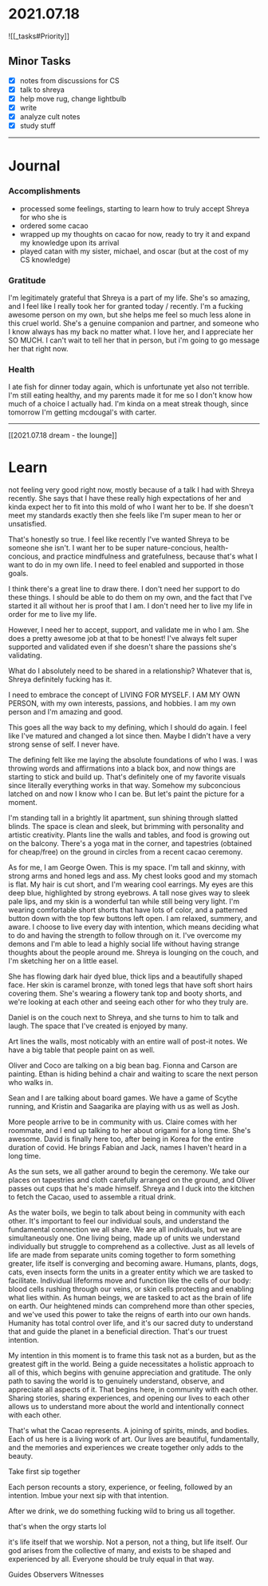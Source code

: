 
# 2021.07.18

![[_tasks#Priority]]

## Minor Tasks
- [x] notes from discussions for CS
- [x] talk to shreya
- [x] help move rug, change lightbulb
- [x] write
- [x] analyze cult notes
- [x] study stuff
---
# Journal

### Accomplishments 
- processed some feelings, starting to learn how to truly accept Shreya for who she is
- ordered some cacao
- wrapped up my thoughts on cacao for now, ready to try it and expand my knowledge upon its arrival
- played catan with my sister, michael, and oscar (but at the cost of my CS knowledge)

### Gratitude
I'm legitimately grateful that Shreya is a part of my life. She's so amazing, and I feel like I really took her for granted today / recently. I'm a fucking awesome person on my own, but she helps me feel so much less alone in this cruel world. She's a genuine companion and partner, and someone who I know always has my back no matter what. I love her, and I appreciate her SO MUCH. I can't wait to tell her that in person, but i'm going to go message her that right now.


### Health
I ate fish for dinner today again, which is unfortunate yet also not terrible. I'm still eating healthy, and my parents made it for me so I don't know how much of a choice I actually had. I'm kinda on a meat streak though, since tomorrow I'm getting mcdougal's with carter. 

---
[[2021.07.18 dream - the lounge]]
# Learn
not feeling very good right now, mostly because of a talk I had with Shreya recently. She says that I have these really high expectations of her and kinda expect her to fit into this mold of who I want her to be. If she doesn't meet my standards exactly then she feels like I'm super mean to her or unsatisfied.

That's honestly so true. I feel like recently I've wanted Shreya to be someone she isn't. I want her to be super nature-concious, health-concious, and practice mindfulness and gratefulness, because that's what I want to do in my own life. I need to feel enabled and supported in those goals.

I think there's a great line to draw there.
I don't need her support to do these things. I should be able to do them on my own, and the fact that I've started it all without her is proof that I am. I don't need her to live my life in order for me to live my life.

However, I need her to accept, support, and validate me in who I am. She does a pretty awesome job at that to be honest! I've always felt super supported and validated even if she doesn't share the passions she's validating.

What do I absolutely need to be shared in a relationship? Whatever that is, Shreya definitely fucking has it.

I need to embrace the concept of LIVING FOR MYSELF. I AM MY OWN PERSON, with my own interests, passions, and hobbies. I am my own person and I'm amazing and good.

This goes all the way back to my defining, which I should do again. I feel like I've matured and changed a lot since then. Maybe I didn't have a very strong sense of self. I never have.

The defining felt like me laying the absolute foundations of who I was. I was throwing words and affirmations into a black box, and now things are starting to stick and build up. That's definitely one of my favorite visuals since literally everything works in that way. Somehow my subconcious latched on and now I know who I can be. But let's paint the picture for a moment.


I'm standing tall in a brightly lit apartment, sun shining through slatted blinds. The space is clean and sleek, but brimming with personality and artistic creativity. Plants line the walls and tables, and food is growing out on the balcony. There's a yoga mat in the corner, and tapestries (obtained for cheap/free) on the ground in circles from a recent cacao ceremony.

As for me, I am George Owen. This is my space. I'm tall and skinny, with strong arms and honed legs and ass. My chest looks good and my stomach is flat. My hair is cut short, and I'm wearing cool earrings. My eyes are this deep blue, highlighted by strong eyebrows. A tall nose gives way to sleek pale lips, and my skin is a wonderful tan while still being very light. I'm wearing comfortable short shorts that have lots of color, and a patterned button down with the top few buttons left open. I am relaxed, summery, and aware. I choose to live every day with intention, which means deciding what to do and having the strength to follow through on it. I've overcome my demons and I'm able to lead a highly social life without having strange thoughts about the people around me. Shreya is lounging on the couch, and I'm sketching her on a little easel.

She has flowing dark hair dyed blue, thick lips and a beautifully shaped face. Her skin is caramel bronze, with toned legs that have soft short hairs covering them. She's wearing a flowery tank top and booty shorts, and we're looking at each other and seeing each other for who they truly are.

Daniel is on the couch next to Shreya, and she turns to him to talk and laugh. The space that I've created is enjoyed by many.

Art lines the walls, most noticably with an entire wall of post-it notes. We have a big table that people paint on as well.

Oliver and Coco are talking on a big bean bag. Fionna and Carson are painting. Ethan is hiding behind a chair and waiting to scare the next person who walks in.

Sean and I are talking about board games. We have a game of Scythe running, and Kristin and Saagarika are playing with us as well as Josh.

More people arrive to be in community with us. Claire comes with her roommate, and I end up talking to her about origami for a long time. She's awesome. David is finally here too, after being in Korea for the entire duration of covid. He brings Fabian and Jack, names I haven't heard in a long time. 

As the sun sets, we all gather around to begin the ceremony. We take our places on tapestries and cloth carefully arranged on the ground, and Oliver passes out cups that he's made himself. Shreya and I duck into the kitchen to fetch the Cacao, used to assemble a ritual drink. 

As the water boils, we begin to talk about being in community with each other. It's important to feel our individual souls, and understand the fundamental connection we all share. We are all individuals, but we are simultaneously one. One living being, made up of units we understand individually but struggle to comprehend as a collective. Just as all levels of life are made from separate units coming together to form something greater, life itself is converging and becoming aware. Humans, plants, dogs, cats, even insects form the units in a greater entity which we are tasked to facilitate. Individual lifeforms move and function like the cells of our body: blood cells rushing through our veins, or skin cells protecting and enabling what lies within. As human beings, we are tasked to act as the brain of life on earth. Our heightened minds can comprehend more than other species, and we've used this power to take the reigns of earth into our own hands. Humanity has total control over life, and it's our sacred duty to understand that and guide the planet in a beneficial direction. That's our truest intention.

My intention in this moment is to frame this task not as a burden, but as the greatest gift in the world. Being a guide necessitates a holistic approach to all of this, which begins with genuine appreciation and gratitude. The only path to saving the world is to genuinely understand, observe, and appreciate all aspects of it. That begins here, in community with each other. Sharing stories, sharing experiences, and opening our lives to each other allows us to understand more about the world and intentionally connect with each other.


That's what the Cacao represents. A joining of spirits, minds, and bodies.
Each of us here is a living work of art. Our lives are beautiful, fundamentally, and the memories and experiences we create together only adds to the beauty.

Take first sip together

Each person recounts a story, experience, or feeling, followed by an intention. Imbue your next sip with that intention.

After we drink, we do something fucking wild to bring us all together.

that's when the orgy starts lol

it's life itself that we worship. Not a person, not a thing, but life itself. Our god arises from the collective of many, and exists to be shaped and experienced by all. Everyone should be truly equal in that way.






Guides
Observers
Witnesses